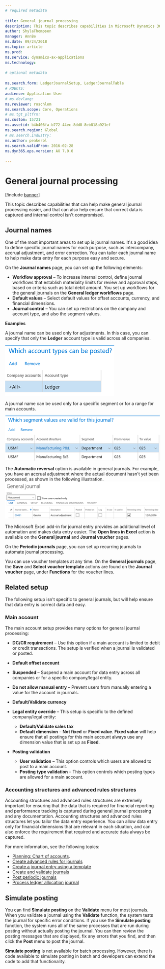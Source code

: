 ```yaml
---
# required metadata

title: General journal processing
description: This topic describes capabilities in Microsoft Dynamics 365 Finance that can help make general journal processing easier, and that can also help ensure that correct data is captured and internal control isn't compromised.  
author: ShylaThompson
manager: AnnBe
ms.date: 09/24/2018
ms.topic: article
ms.prod: 
ms.service: dynamics-ax-applications
ms.technology: 

# optional metadata

ms.search.form: LedgerJournalSetup, LedgerJournalTable
# ROBOTS: 
audience: Application User
# ms.devlang: 
ms.reviewer: roschlom
ms.search.scope: Core, Operations
# ms.tgt_pltfrm: 
ms.custom: 15721
ms.assetid: b4b406fa-b772-44ec-8dd8-8eb818a921ef
ms.search.region: Global
# ms.search.industry: 
ms.author: peakerbl
ms.search.validFrom: 2016-02-28
ms.dyn365.ops.version: AX 7.0.0

---
```


# General journal processing

[!include [banner](../includes/banner.md)]

This topic describes capabilities that can help make general journal processing easier, and that can also help ensure that correct data is captured and internal control isn't compromised.  

## Journal names

One of the most important areas to set up is journal names. It's a good idea to define specific journal names for each purpose, such as intercompany, accrual adjustment, and error correction. You can tailor each journal name to help make data entry for each purpose easy and secure. 

On the **Journal names** page, you can set up the following elements:

-   **Workflow approval** – To increase internal control, define journal workflows that establish materiality limits for review and approval steps, based on criteria such as total debit amount. You set up workflows for the general journals on the **General ledger workflows** page.
-   **Default values** – Select default values for offset accounts, currency, and financial dimensions.
-   **Journal control** – You can set up restrictions on the company and account type, and also the segment values. 

**Examples**

A journal name can be used only for adjustments. In this case, you can specify that only the **Ledger** account type is valid across all companies. 

[![Journal control account types](./media/journal-control-account-types1.png)](./media/journal-control-account-types1.png)

A journal name can be used only for a specific segment or for a range for main accounts. 

[![Journal control segment](./media/journal-control-segment1.png)](./media/journal-control-segment1.png)

The **Automatic reversal** option is available in general journals. For example, you have an accrual adjustment where the actual document hasn't yet been processed, as shown in the following illustration.
[![General journal reversing](./media/general-journal-reversing1.png)](./media/general-journal-reversing1.png) 

The Microsoft Excel add-in for journal entry provides an additional level of automation and makes data entry easier. The **Open lines in Excel** action is available on the **General journal** and **Journal voucher** pages. 

On the **Periodic journals** page, you can set up recurring journals to automate journal processing. 

You can use voucher templates at any time. On the **General journals** page, the **Save** and **Select voucher template** actions are found on the **Journal voucher** page, under **Functions** for the voucher lines.

## Related setup
The following setup isn't specific to general journals, but will help ensure that data entry is correct data and easy.

### Main account

The main account setup provides many options for general journal processing:

-   **DC/CR requirement** – Use this option if a main account is limited to debit or credit transactions. The setup is verified when a journal is validated or posted.

-   **Default offset account**
-   **Suspended** – Suspend a main account for data entry across all companies or for a specific company/legal entity.
-   **Do not allow manual entry** – Prevent users from manually entering a value for the account in journals.
-   **Default/Validate currency**
-   **Legal entity override** – This setup is specific to the defined company/legal entity:
    -   **Default/Validate sales tax**
    -   **Default dimension** – **Not fixed** or **Fixed value**. **Fixed value** will help ensure that all postings for this main account always use any dimension value that is set up as **Fixed**.
-   **Posting validation**
    -   **User validation** – This option controls which users are allowed to post to a main account.
    -   **Posting type validation** – This option controls which posting types are allowed for a main account.

### Accounting structures and advanced rules structures

Accounting structures and advanced rules structures are extremely important for ensuring that the data that is required for financial reporting and performance tracking is captured during general journal processing and any documentation. Accounting structures and advanced rules structures let you tailor the data entry experience. You can allow data entry only for financial dimensions that are relevant in each situation, and can also enforce the requirement that required and accurate data always be captured.

For more information, see the following topics:
- [Planning: Chart of accounts](plan-chart-of-accounts.md). 
- [Create advanced rules for journals](tasks/create-advanced-rules-journals.md)
- [Create a journal entry using a template](tasks/create-journal-entry-template.md)
- [Create and validate journals](tasks/create-validate-journals.md)
- [Post periodic journals](tasks/post-periodic-journals.md)
- [Process ledger allocation journal](tasks/process-ledger-allocation-journal.md)

## Simulate posting
You can find **Simulate posting** on the **Validate** menu for most journals. When you validate a journal using the **Validate** function, the system tests the journal for specific error conditions. If you use the **Simulate posting** function, the system runs all of the same processes that are run during posting without actually posting the journal. You can then review the posting messages that are displayed, fix any errors that you find, and then click the **Post** menu to post the journal. 

**Simulate posting** is not available for batch processing. However, there is code available to simulate posting in batch and developers can extend the code to add that functionality.  
